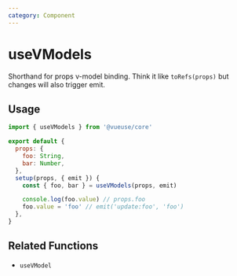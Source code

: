 ```yaml
---
category: Component
---
```


# useVModels

Shorthand for props v-model binding. Think it like `toRefs(props)` but changes will also trigger emit.

## Usage

```js
import { useVModels } from '@vueuse/core'

export default {
  props: {
    foo: String,
    bar: Number,
  },
  setup(props, { emit }) {
    const { foo, bar } = useVModels(props, emit)

    console.log(foo.value) // props.foo
    foo.value = 'foo' // emit('update:foo', 'foo')
  },
}
```

## Related Functions

- `useVModel`
